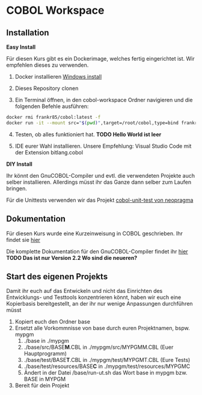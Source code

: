 # COBOL Workspace

## Installation
**Easy Install**

Für diesen Kurs gibt es ein Dockerimage, welches fertig eingerichtet ist. Wir empfehlen dieses zu verwenden.
1. Docker installieren [Windows install](https://docs.docker.com/docker-for-windows/install)

2. Dieses Repository clonen

3. Ein Terminal öffnen, in den cobol-workspace Ordner navigieren und die folgenden Befehle ausführen:

```bash
docker rmi frankr85/cobol:latest -f
docker run -it --mount src="$(pwd)",target=/root/cobol,type=bind frankr85/cobol:latest bash
```

4. Testen, ob alles funktioniert hat. **TODO Hello World ist leer**

5. IDE eurer Wahl installieren. Unsere Empfehlung: Visual Studio Code mit der Extension bitlang.cobol

**DIY Install**

Ihr könnt den GnuCOBOL-Compiler und evtl. die verwendeten Projekte auch selber installieren. Allerdings müsst ihr das Ganze dann selber zum Laufen bringen. 

Für die Unittests verwenden wir das Projekt [cobol-unit-test von neopragma](https://github.com/neopragma/cobol-unit-test) 

## Dokumentation
Für diesen Kurs wurde eine Kurzeinweisung in COBOL geschrieben. Ihr findet sie [hier](https://frankr85.github.io/cobol-handbuch/)

Die komplette Dokumentation für den GnuCOBOL-Compiler findet ihr [hier](https://gnucobol.sourceforge.io/guides/GnuCOBOL%202.2%20NOV2017%20Programmers%20Guide%20(A4).pdf) **TODO Das ist nur Version 2.2 Wo sind die neueren?**

## Start des eigenen Projekts
Damit ihr euch auf das Entwickeln und nicht das Einrichten des Entwicklungs- und Testtools konzentrieren könnt, haben wir euch eine Kopierbasis bereitgestellt, an der ihr nur wenige Anpassungen durchführen müsst
1. Kopiert euch den Ordner base
2. Ersetzt alle Vorkommnisse von base durch euren Projektnamen, bspw. mypgm
    1. ./base in ./mypgm
    2. ./base/src/BASE**M**.CBL in ./mypgm/src/MYPGMM.CBL (Euer Hauptprogramm)
    3. ./base/test/BASE**T**.CBL in ./mypgm/test/MYPGMT.CBL (Eure Tests)
    4. ./base/test/resources/BASE**C** in ./mypgm/test/resources/MYPGMC
    5. Ändert in der Datei /base/run-ut.sh das Wort base in mypgm bzw. BASE in MYPGM
3. Bereit für dein Projekt

 

